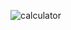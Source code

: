 

![calculator](https://user-images.githubusercontent.com/90403439/147382963-41913255-30e3-4bfe-a49f-1b05b23202ee.png)
